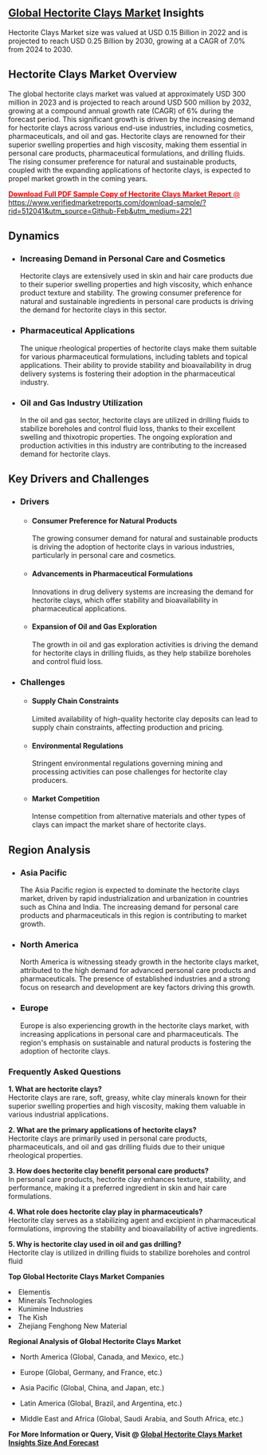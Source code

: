<h2><a href="https://www.verifiedmarketreports.com/download-sample/?rid=512041&amp;utm_source=Github&amp;utm_medium=221" target="_blank">Global Hectorite Clays Market</a> Insights</h2><p>Hectorite Clays Market size was valued at USD 0.15 Billion in 2022 and is projected to reach USD 0.25 Billion by 2030, growing at a CAGR of 7.0% from 2024 to 2030.</p><p> <h2>Hectorite Clays Market Overview</h2> <p>The global hectorite clays market was valued at approximately USD 300 million in 2023 and is projected to reach around USD 500 million by 2032, growing at a compound annual growth rate (CAGR) of 6% during the forecast period. This significant growth is driven by the increasing demand for hectorite clays across various end-use industries, including cosmetics, pharmaceuticals, and oil and gas. Hectorite clays are renowned for their superior swelling properties and high viscosity, making them essential in personal care products, pharmaceutical formulations, and drilling fluids. The rising consumer preference for natural and sustainable products, coupled with the expanding applications of hectorite clays, is expected to propel market growth in the coming years. </p> <p><a href="#"><p><span class=""><span style="color: #ff0000;"><strong>Download Full PDF Sample Copy of Hectorite Clays Market Report</strong> @ </span><a href="https://www.verifiedmarketreports.com/download-sample/?rid=512041&amp;utm_source=Github-Feb&amp;utm_medium=221" target="_blank">https://www.verifiedmarketreports.com/download-sample/?rid=512041&amp;utm_source=Github-Feb&amp;utm_medium=221</a></span></p></a></p> <h2>Dynamics</h2> <ul> <li><h3>Increasing Demand in Personal Care and Cosmetics</h3> <p>Hectorite clays are extensively used in skin and hair care products due to their superior swelling properties and high viscosity, which enhance product texture and stability. The growing consumer preference for natural and sustainable ingredients in personal care products is driving the demand for hectorite clays in this sector. </p> </li> <li><h3>Pharmaceutical Applications</h3> <p>The unique rheological properties of hectorite clays make them suitable for various pharmaceutical formulations, including tablets and topical applications. Their ability to provide stability and bioavailability in drug delivery systems is fostering their adoption in the pharmaceutical industry. </p> </li> <li><h3>Oil and Gas Industry Utilization</h3> <p>In the oil and gas sector, hectorite clays are utilized in drilling fluids to stabilize boreholes and control fluid loss, thanks to their excellent swelling and thixotropic properties. The ongoing exploration and production activities in this industry are contributing to the increased demand for hectorite clays. </p> </li> </ul> <h2>Key Drivers and Challenges</h2> <ul> <li><h3>Drivers</h3> <ul> <li><h4>Consumer Preference for Natural Products</h4> <p>The growing consumer demand for natural and sustainable products is driving the adoption of hectorite clays in various industries, particularly in personal care and cosmetics. </p> </li> <li><h4>Advancements in Pharmaceutical Formulations</h4> <p>Innovations in drug delivery systems are increasing the demand for hectorite clays, which offer stability and bioavailability in pharmaceutical applications. </p> </li> <li><h4>Expansion of Oil and Gas Exploration</h4> <p>The growth in oil and gas exploration activities is driving the demand for hectorite clays in drilling fluids, as they help stabilize boreholes and control fluid loss. </p> </li> </ul> </li> <li><h3>Challenges</h3> <ul> <li><h4>Supply Chain Constraints</h4> <p>Limited availability of high-quality hectorite clay deposits can lead to supply chain constraints, affecting production and pricing. </p> </li> <li><h4>Environmental Regulations</h4> <p>Stringent environmental regulations governing mining and processing activities can pose challenges for hectorite clay producers. </p> </li> <li><h4>Market Competition</h4> <p>Intense competition from alternative materials and other types of clays can impact the market share of hectorite clays. </p> </li> </ul> </li> </ul> <h2>Region Analysis</h2> <ul> <li><h3>Asia Pacific</h3> <p>The Asia Pacific region is expected to dominate the hectorite clays market, driven by rapid industrialization and urbanization in countries such as China and India. The increasing demand for personal care products and pharmaceuticals in this region is contributing to market growth. </p> </li> <li><h3>North America</h3> <p>North America is witnessing steady growth in the hectorite clays market, attributed to the high demand for advanced personal care products and pharmaceuticals. The presence of established industries and a strong focus on research and development are key factors driving this growth. </p> </li> <li><h3>Europe</h3> <p>Europe is also experiencing growth in the hectorite clays market, with increasing applications in personal care and pharmaceuticals. The region's emphasis on sustainable and natural products is fostering the adoption of hectorite clays. </p> </li> </ul> <h3>Frequently Asked Questions</h3> <p><strong>1. What are hectorite clays?</strong><br> Hectorite clays are rare, soft, greasy, white clay minerals known for their superior swelling properties and high viscosity, making them valuable in various industrial applications. </p> <p><strong>2. What are the primary applications of hectorite clays?</strong><br> Hectorite clays are primarily used in personal care products, pharmaceuticals, and oil and gas drilling fluids due to their unique rheological properties. </p> <p><strong>3. How does hectorite clay benefit personal care products?</strong><br> In personal care products, hectorite clay enhances texture, stability, and performance, making it a preferred ingredient in skin and hair care formulations. </p> <p><strong>4. What role does hectorite clay play in pharmaceuticals?</strong><br> Hectorite clay serves as a stabilizing agent and excipient in pharmaceutical formulations, improving the stability and bioavailability of active ingredients. </p> <p><strong>5. Why is hectorite clay used in oil and gas drilling?</strong><br> Hectorite clay is utilized in drilling fluids to stabilize boreholes and control fluid</p><p><strong>Top Global Hectorite Clays Market Companies</strong></p><div data-test-id=""><p><li>Elementis</li><li> Minerals Technologies</li><li> Kunimine Industries</li><li> The Kish</li><li> Zhejiang Fenghong New Material</li></p><div><strong>Regional Analysis of&nbsp;Global Hectorite Clays Market</strong></div><ul><li dir="ltr"><p dir="ltr">North America&nbsp;(Global, Canada, and Mexico, etc.)</p></li><li dir="ltr"><p dir="ltr">Europe (Global, Germany, and France, etc.)</p></li><li dir="ltr"><p dir="ltr">Asia Pacific&nbsp;(Global, China, and Japan, etc.)</p></li><li dir="ltr"><p dir="ltr">Latin America&nbsp;(Global, Brazil, and Argentina, etc.)</p></li><li dir="ltr">Middle East and Africa&nbsp;(Global, Saudi Arabia, and South Africa, etc.)</li></ul><p><strong>For More Information or Query, Visit @&nbsp;</strong><strong><a href="https://www.verifiedmarketreports.com/product/hectorite-clays-market-size-and-forecast/?utm_source=Github&amp;utm_medium=221" target="_blank">Global Hectorite Clays Market Insights Size And Forecast</a></strong></p></div>
